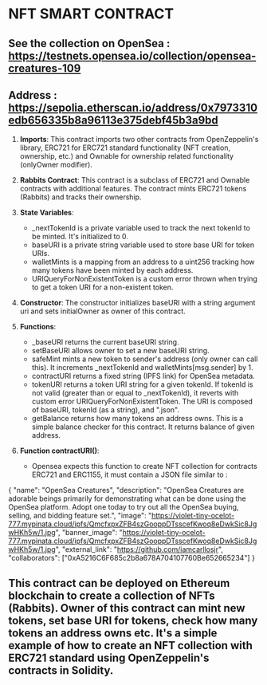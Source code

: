 # NFT SMART CONTRACT

## See the collection on OpenSea : https://testnets.opensea.io/collection/opensea-creatures-109
## Address : https://sepolia.etherscan.io/address/0x7973310edb656335b8a96113e375debf45b3a9bd

1. **Imports**: This contract imports two other contracts from OpenZeppelin's library, ERC721 for ERC721 standard functionality (NFT creation, ownership, etc.) and Ownable for ownership related functionality (onlyOwner modifier).

2. **Rabbits Contract**: This contract is a subclass of ERC721 and Ownable contracts with additional features. The contract mints ERC721 tokens (Rabbits) and tracks their ownership.

3. **State Variables**: 
   - _nextTokenId is a private variable used to track the next tokenId to be minted. It's initialized to 0.
   - baseURI is a private string variable used to store base URI for token URIs.
   - walletMints is a mapping from an address to a uint256 tracking how many tokens have been minted by each address.
   - URIQueryForNonExistentToken is a custom error thrown when trying to get a token URI for a non-existent token.

4. **Constructor**: The constructor initializes baseURI with a string argument uri and sets initialOwner as owner of this contract.

5. **Functions**: 
   - _baseURI returns the current baseURI string.
   - setBaseURI allows owner to set a new baseURI string.
   - safeMint mints a new token to sender's address (only owner can call this). It increments _nextTokenId and walletMints[msg.sender] by 1.
   - contractURI returns a fixed string (IPFS link) for OpenSea metadata.
   - tokenURI returns a token URI string for a given tokenId. If tokenId is not valid (greater than or equal to _nextTokenId), it reverts with custom error URIQueryForNonExistentToken. The URI is composed of baseURI, tokenId (as a string), and ".json".
   - getBalance returns how many tokens an address owns. This is a simple balance checker for this contract. It returns balance of given address.

6. **Function contractURI()**:
   - Opensea expects this function to create NFT collection for contracts ERC721 and ERC1155, it must contain a JSON file similar to : 

{
    "name": "OpenSea Creatures",
    "description": "OpenSea Creatures are adorable beings primarily for demonstrating what can be done using the OpenSea platform. Adopt one today to try out all the OpenSea buying, selling, and bidding feature set.",
    "image": "https://violet-tiny-ocelot-777.mypinata.cloud/ipfs/QmcfxpxZFB4szGooppDTsscefKwoq8eDwkSic8JgwHKh5w/1.jpg",
    "banner_image": "https://violet-tiny-ocelot-777.mypinata.cloud/ipfs/QmcfxpxZFB4szGooppDTsscefKwoq8eDwkSic8JgwHKh5w/1.jpg",
    "external_link": "https://github.com/iamcarllosjr",
    "collaborators": ["0xA5216C6F685c2b8a678A704107760Be652665234"]
  }

## This contract can be deployed on Ethereum blockchain to create a collection of NFTs (Rabbits). Owner of this contract can mint new tokens, set base URI for tokens, check how many tokens an address owns etc. It's a simple example of how to create an NFT collection with ERC721 standard using OpenZeppelin's contracts in Solidity.
